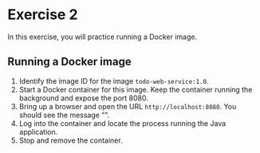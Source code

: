 # Exercise 2

In this exercise, you will practice running a Docker image.

## Running a Docker image

1. Identify the image ID for the image `todo-web-service:1.0`.
2. Start a Docker container for this image. Keep the container running the background and expose the port 8080.
3. Bring up a browser and open the URL `http://localhost:8080`. You should see the message "".
4. Log into the container and locate the process running the Java application.
5. Stop and remove the container.